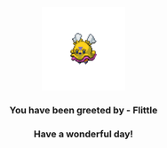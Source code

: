 <p align="center">
    <img src="https://raw.githubusercontent.com/PokeAPI/sprites/master/sprites/pokemon/955.png" width="150" height="150">
</p>
<h3 align="center">You have been greeted by - <b>Flittle</b></h3>
<h3 align="center">Have a wonderful day!</h3>
